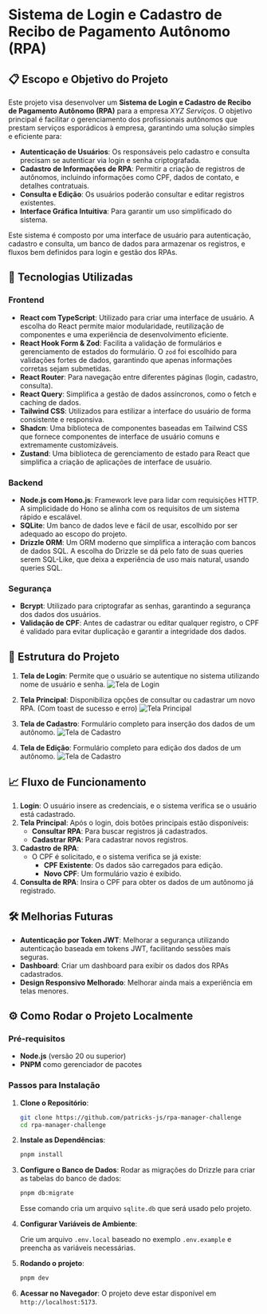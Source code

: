 # Sistema de Login e Cadastro de Recibo de Pagamento Autônomo (RPA)

## 📋 Escopo e Objetivo do Projeto

Este projeto visa desenvolver um **Sistema de Login e Cadastro de Recibo de Pagamento Autônomo (RPA)** para a empresa *XYZ Serviços*. O objetivo principal é facilitar o gerenciamento dos profissionais autônomos que prestam serviços esporádicos à empresa, garantindo uma solução simples e eficiente para:

- **Autenticação de Usuários**: Os responsáveis pelo cadastro e consulta precisam se autenticar via login e senha criptografada.
- **Cadastro de Informações de RPA**: Permitir a criação de registros de autônomos, incluindo informações como CPF, dados de contato, e detalhes contratuais.
- **Consulta e Edição**: Os usuários poderão consultar e editar registros existentes.
- **Interface Gráfica Intuitiva**: Para garantir um uso simplificado do sistema.

Este sistema é composto por uma interface de usuário para autenticação, cadastro e consulta, um banco de dados para armazenar os registros, e fluxos bem definidos para login e gestão dos RPAs.

## 🚀 Tecnologias Utilizadas

### Frontend

- **React com TypeScript**: Utilizado para criar uma interface de usuário. A escolha do React permite maior modularidade, reutilização de componentes e uma experiência de desenvolvimento eficiente.
- **React Hook Form & Zod**: Facilita a validação de formulários e gerenciamento de estados do formulário. O `zod` foi escolhido para validações fortes de dados, garantindo que apenas informações corretas sejam submetidas.
- **React Router**: Para navegação entre diferentes páginas (login, cadastro, consulta).
- **React Query**: Simplifica a gestão de dados assíncronos, como o fetch e caching de dados.
- **Tailwind CSS**: Utilizados para estilizar a interface do usuário de forma consistente e responsiva.
- **Shadcn**: Uma biblioteca de componentes baseadas em Tailwind CSS que fornece componentes de interface de usuário comuns e extremamente customizáveis.
- **Zustand**: Uma biblioteca de gerenciamento de estado para React que simplifica a criação de aplicações de interface de usuário.

### Backend

- **Node.js com Hono.js**: Framework leve para lidar com requisições HTTP. A simplicidade do Hono se alinha com os requisitos de um sistema rápido e escalável.
- **SQLite**: Um banco de dados leve e fácil de usar, escolhido por ser adequado ao escopo do projeto.
- **Drizzle ORM**: Um ORM moderno que simplifica a interação com bancos de dados SQL. A escolha do Drizzle se dá pelo fato de suas queries serem SQL-Like, que deixa a experiência de uso mais natural, usando queries SQL.

### Segurança

- **Bcrypt**: Utilizado para criptografar as senhas, garantindo a segurança dos dados dos usuários.
- **Validação de CPF**: Antes de cadastrar ou editar qualquer registro, o CPF é validado para evitar duplicação e garantir a integridade dos dados.

## 🔧 Estrutura do Projeto

1. **Tela de Login**: Permite que o usuário se autentique no sistema utilizando nome de usuário e senha.
   ![Tela de Login](.github/login-page.png)

2. **Tela Principal**: Disponibiliza opções de consultar ou cadastrar um novo RPA. (Com toast de sucesso e erro)
   ![Tela Principal](.github/home-page.png)

3. **Tela de Cadastro**: Formulário completo para inserção dos dados de um autônomo.
   ![Tela de Cadastro](.github/register-page.png)

4. **Tela de Edição**: Formulário completo para edição dos dados de um autônomo.
   ![Tela de Cadastro](.github/edit-page.png)

## 📈 Fluxo de Funcionamento

1. **Login**: O usuário insere as credenciais, e o sistema verifica se o usuário está cadastrado.
2. **Tela Principal**: Após o login, dois botões principais estão disponíveis:
   - **Consultar RPA**: Para buscar registros já cadastrados.
   - **Cadastrar RPA**: Para cadastrar novos registros.
3. **Cadastro de RPA**:
   - O CPF é solicitado, e o sistema verifica se já existe:
     - **CPF Existente**: Os dados são carregados para edição.
     - **Novo CPF**: Um formulário vazio é exibido.
4. **Consulta de RPA**: Insira o CPF para obter os dados de um autônomo já registrado.

## 🛠️ Melhorias Futuras

- **Autenticação por Token JWT**: Melhorar a segurança utilizando autenticação baseada em tokens JWT, facilitando sessões mais seguras.
- **Dashboard**: Criar um dashboard para exibir os dados dos RPAs cadastrados.
- **Design Responsivo Melhorado**: Melhorar ainda mais a experiência em telas menores.

## ⚙️ Como Rodar o Projeto Localmente

### Pré-requisitos

- **Node.js** (versão 20 ou superior)
- **PNPM** como gerenciador de pacotes

### Passos para Instalação

1. **Clone o Repositório**:

   ```bash
   git clone https://github.com/patricks-js/rpa-manager-challenge
   cd rpa-manager-challenge
   ```

2. **Instale as Dependências**:

   ```bash
   pnpm install
   ```

3. **Configure o Banco de Dados**:
   Rodar as migrações do Drizzle para criar as tabelas do banco de dados:

   ```bash
   pnpm db:migrate
   ```

   Esse comando cria um arquivo `sqlite.db` que será usado pelo projeto.

4. **Configurar Variáveis de Ambiente**:

   Crie um arquivo `.env.local` baseado no exemplo `.env.example` e preencha as variáveis necessárias.

5. **Rodando o projeto**:

   ```bash
   pnpm dev
   ```

6. **Acessar no Navegador**:
   O projeto deve estar disponível em `http://localhost:5173`.

